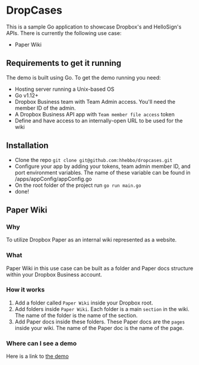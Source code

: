 # DropCases
This is a sample Go application to showcase Dropbox's and HelloSign's APIs.
There is currently the following use case:
- Paper Wiki

## Requirements to get it running
The demo is built using Go. To get the demo running you need:
- Hosting server running a Unix-based OS
- Go v1.12+
- Dropbox Business team with Team Admin access. You'll need the member ID of the admin.
- A Dropbox Business API app with `Team member file access` token
- Define and have access to an internally-open URL to be used for the wiki

## Installation
- Clone the repo `git clone git@github.com:hhebbo/dropcases.git`
- Configure your app by adding your tokens, team admin member ID, and port environment variables. The name of these variable can be found in /apps/appConfig/appConfig.go
- On the root folder of the project run `go run main.go`
- done!

## Paper Wiki
### Why
To utilize Dropbox Paper as an internal wiki represented as a website.

### What
Paper Wiki in this use case can be built as a folder and Paper docs structure within your Dropbox Business account.

### How it works
1. Add a folder called `Paper Wiki` inside your Dropbox root.
2. Add folders inside `Paper Wiki`. Each folder is a main `section` in the wiki. The name of the folder is the name of the section.
3. Add Paper docs inside these folders. These Paper docs are the `pages` inside your wiki. The name of the Paper doc is the name of the page.

###  Where can I see a demo
Here is a link to [the demo](https://dropcases.herokuapp.com/paper-wiki)

